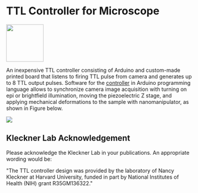 # TTL Controller for Microscope 

<img src="https://github.com/mariavmukhina/Custom_TTL_Controller_for_Microscope/blob/main/images/controller-small.jpg" width="100">  

An inexpensive TTL controller consisting of Arduino and custom-made printed board that listens to firing TTL pulse from camera and generates up to 8 TTL output pulses. Software for the [controller](https://github.com/mariavmukhina/ScopeScript/tree/main/hardwareControl/piezoController/arduinoFirmware) in Arduino programming language allows to synchronize camera image acquisition with turning on epi or brightfield illumination, moving the piezoelectric Z stage, and applying mechanical deformations to the sample with nanomanipulator, as shown in Figure below.

<img src="https://github.com/mariavmukhina/Custom_TTL_Controller_for_Microscope/blob/main/images/TTL%20triggering%20scheme.png">

## Kleckner Lab Acknowledgement

Please acknowledge the Kleckner Lab in your publications. An appropriate wording would be:

"The TTL controller design was provided by the laboratory of Nancy Kleckner at Harvard University, funded in part by National Institutes of Health (NIH) grant R35GM136322."



